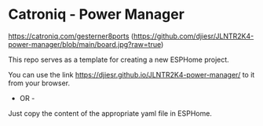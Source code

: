 # Catroniq - Power Manager

https://catroniq.com/gesterner8ports
(https://github.com/djiesr/JLNTR2K4-power-manager/blob/main/board.jpg?raw=true)

This repo serves as a template for creating a new ESPHome project.

You can use the link https://djiesr.github.io/JLNTR2K4-power-manager/ to it from your browser.

 - OR - 

Just copy the content of the appropriate yaml file in ESPHome.
